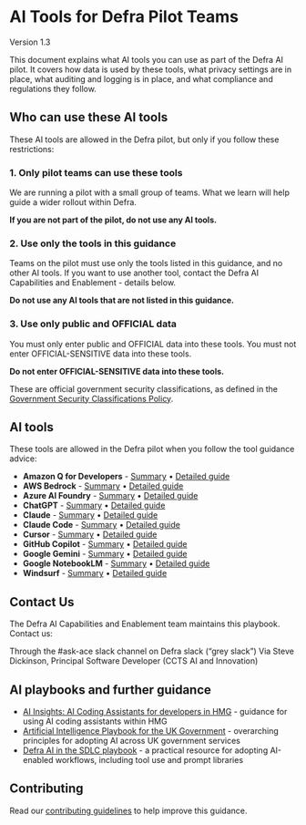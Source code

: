 # AI Tools for Defra Pilot Teams
Version 1.3

This document explains what AI tools you can use as part of the Defra AI pilot. It covers how data is used by these tools, what privacy settings are in place, what auditing and logging is in place, and what compliance and regulations they follow.

## Who can use these AI tools

These AI tools are allowed in the Defra pilot, but only if you follow these restrictions:

### 1. Only pilot teams can use these tools
We are running a pilot with a small group of teams. What we learn will help guide a wider rollout within Defra.

**If you are not part of the pilot, do not use any AI tools.**

### 2. Use only the tools in this guidance
Teams on the pilot must use only the tools listed in this guidance, and no other AI tools. If you want to use another tool, contact the Defra AI Capabilities and Enablement - details below. 

**Do not use any AI tools that are not listed in this guidance.**

### 3. Use only public and OFFICIAL data
You must only enter public and OFFICIAL data into these tools. You must not enter OFFICIAL-SENSITIVE data into these tools.

**Do not enter OFFICIAL-SENSITIVE data into these tools.**

These are official government security classifications, as defined in the [Government Security Classifications Policy](https://www.gov.uk/government/publications/government-security-classifications/government-security-classifications-policy-quick-read-html).

## AI tools

These tools are allowed in the Defra pilot when you follow the tool guidance advice:

- **Amazon Q for Developers** - [Summary](tool-guidance/amazon-q-developers-summary.md) • [Detailed guide](tool-guidance/amazon-q-developers-detailed.md)
- **AWS Bedrock** - [Summary](tool-guidance/aws-bedrock-summary.md) • [Detailed guide](tool-guidance/aws-bedrock-detailed.md)
- **Azure AI Foundry** - [Summary](tool-guidance/azure-ai-foundry-summary.md) • [Detailed guide](tool-guidance/azure-ai-foundry-detailed.md)
- **ChatGPT** - [Summary](tool-guidance/chat-gpt-summary.md) • [Detailed guide](tool-guidance/chat-gpt-detailed.md)
- **Claude** - [Summary](tool-guidance/claude-summary.md) • [Detailed guide](tool-guidance/claude-detailed.md)
- **Claude Code** - [Summary](tool-guidance/claude-code-summary.md) • [Detailed guide](tool-guidance/claude-code-detailed.md)
- **Cursor** - [Summary](tool-guidance/cursor-summary.md) • [Detailed guide](tool-guidance/cursor-detailed.md)
- **GitHub Copilot** - [Summary](tool-guidance/github-copilot-summary.md) • [Detailed guide](tool-guidance/github-copilot-detailed.md)
- **Google Gemini** - [Summary](tool-guidance/google-gemini-summary.md) • [Detailed guide](tool-guidance/google-gemini-detailed.md)
- **Google NotebookLM** - [Summary](tool-guidance/notebooklm-summary.md) • [Detailed guide](tool-guidance/notebooklm-detailed.md)
- **Windsurf** - [Summary](tool-guidance/windsurf-summary.md) • [Detailed guide](tool-guidance/windsurf-detailed.md)

## Contact Us
The Defra AI Capabilities and Enablement team maintains this playbook. Contact us:

Through the #ask-ace slack channel on Defra slack (“grey slack”)
Via Steve Dickinson, Principal Software Developer (CCTS AI and Innovation)

## AI playbooks and further guidance

- [AI Insights: AI Coding Assistants for developers in HMG](https://www.gov.uk/government/publications/ai-insights/ai-insights-ai-coding-assistants-for-developers-in-hmg-html) - guidance for using AI coding assistants within HMG
- [Artificial Intelligence Playbook for the UK Government](https://www.gov.uk/government/publications/ai-playbook-for-the-uk-government/artificial-intelligence-playbook-for-the-uk-government-html) - overarching principles for adopting AI across UK government services
- [Defra AI in the SDLC playbook](https://defra.github.io/defra-ai-sdlc/) - a practical resource for adopting AI-enabled workflows, including tool use and prompt libraries

## Contributing

Read our [contributing guidelines](CONTRIBUTING.md) to help improve this guidance.
